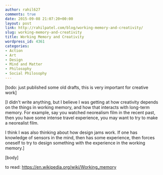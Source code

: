 ```yaml
---
author: rahil627
comments: true
date: 2015-09-08 21:07:20+00:00
layout: post
link: http://rahilpatel.com/blog/working-memory-and-creativity/
slug: working-memory-and-creativity
title: Working Memory and Creativity
wordpress_id: 4361
categories:
- Action
- Art
- Design
- Mind and Matter
- Philosophy
- Social Philosophy
---
```


[todo: just published some old drafts, this is very important for creative work]

[I didn't write anything, but I believe I was getting at how creativity depends on the things in working memory, and how that interacts with long-term memory. For example, say you watched neorealism film in the recent past, then you have some intense travel experience, you may want to try to make a neorealist film.

I think I was also thinking about how design jams work. If one has knowledge of sensors in the mind, then has some experience, then forces oneself to try to design something with the experience in the working memory.]

[body]

to read:
https://en.wikipedia.org/wiki/Working_memory
